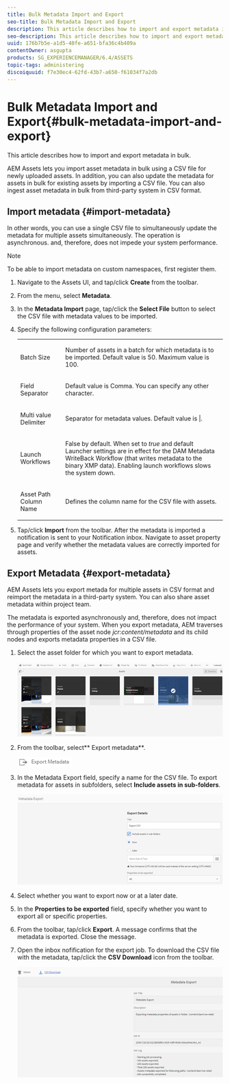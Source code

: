 ```yaml
---
title: Bulk Metadata Import and Export
seo-title: Bulk Metadata Import and Export
description: This article describes how to import and export metadata in bulk.
seo-description: This article describes how to import and export metadata in bulk.
uuid: 176b7b5e-a1d5-40fe-a651-bfa36c4b409a
contentOwner: asgupta
products: SG_EXPERIENCEMANAGER/6.4/ASSETS
topic-tags: administering
discoiquuid: f7e30ec4-62fd-43b7-a650-f61034f7a2db
---
```


# Bulk Metadata Import and Export{#bulk-metadata-import-and-export}

This article describes how to import and export metadata in bulk.

AEM Assets lets you import asset metadata in bulk using a CSV file for newly uploaded assets. In addition, you can also update the metadata for assets in bulk for existing assets by importing a CSV file. You can also ingest asset metadata in bulk from third-party system in CSV format.

## Import metadata {#import-metadata}

In other words, you can use a single CSV file to simultaneously update the metadata for multiple assets simultaneously. The operation is asynchronous. and, therefore, does not impede your system performance.

>[!NOTE]
>
>To be able to import metadata on custom namespaces, first register them.

1. Navigate to the Assets UI, and tap/click **Create** from the toolbar.
1. From the menu, select **Metadata**.
1. In the **Metadata Import** page, tap/click the **Select File** button to select the CSV file with metadata values to be imported.
1. Specify the following configuration parameters:

   <table> 
    <tbody>
    <tr>
    <td><p>Batch Size</p> </td> 
    <td><p>Number of assets in a batch for which metadata is to be imported. Default value is 50. Maximum value is 100.</p> </td> 
    </tr>
    <tr>
    <td><p>Field Separator</p> </td> 
    <td><p>Default value is Comma. You can specify any other character.</p> </td> 
    </tr>
    <tr>
    <td><p>Multi value Delimiter</p> </td> 
    <td><p>Separator for metadata values. Default value is |.</p> </td> 
    </tr>
    <tr>
    <td><p>Launch Workflows</p> </td> 
    <td><p>False by default. When set to <em>true</em> and default Launcher settings are in effect for the DAM Metadata WriteBack Workflow (that writes metadata to the binary XMP data). Enabling launch workflows slows the system down. </p> </td> 
    </tr>
    <tr>
    <td><p>Asset Path Column Name</p> </td> 
    <td><p>Defines the column name for the CSV file with assets.</p> </td> 
    </tr>
    </tbody>
   </table>

1. Tap/click **Import** from the toolbar. After the metadata is imported a notification is sent to your Notification inbox. Navigate to asset property page and verify whether the metadata values are correctly imported for assets.

## Export Metadata {#export-metadata}

AEM Assets lets you export metada for multiple assets in CSV format and reimport the metadata in a third-party system. You can also share asset metadata within project team.

The metadata is exported asynchronously and, therefore, does not impact the performance of your system. When you export metadata, AEM traverses through properties of the asset node *jcr:content/metadata* and its child nodes and exports metadata properties in a CSV file.

1. Select the asset folder for which you want to export metadata. 

   ![select_folder](assets/select_folder.png)

1. From the toolbar, select** Export metadata**.

   ![export_metadata](assets/export_metadata.png)

1. In the Metadata Export field, specify a name for the CSV file. To export metadata for assets in subfolders, select **Include assets in sub-folders**.

   ![export_metadata_page](assets/export_metadata_page.png)

1. Select whether you want to export now or at a later date.
1. In the **Properties to be exported** field, specify whether you want to export all or specific properties.  

1. From the toolbar, tap/click **Export**. A message confirms that the metadata is exported. Close the message.
1. Open the inbox nofification for the export job. To download the CSV file with the metadata, tap/click the **CSV Download** icon from the toolbar.

   ![csv_download](assets/csv_download.png)


